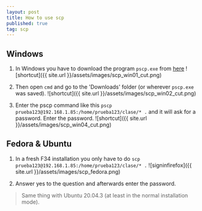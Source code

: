 ```yaml
---
layout: post
title: How to use scp
published: true
tag: scp
---
```


## Windows 

1. In Windows you have to download the program `pscp.exe` from [here](https://www.chiark.greenend.org.uk/~sgtatham/putty/latest.html)
![shortcut]({{ site.url }}/assets/images/scp_win01_cut.png)

2. Then open `cmd` and go to the 'Downloads' folder (or wherever `pscp.exe` was saved).
![shortcut]({{ site.url }}/assets/images/scp_win02_cut.png)

3. Enter the pscp command like this `pscp prueba123@192.168.1.85:/home/prueba123/clase/* .` and it will ask for a password. Enter the password.
![shortcut]({{ site.url }}/assets/images/scp_win04_cut.png)


## Fedora & Ubuntu
1. In a fresh F34 installation you only have to do `scp prueba123@192.168.1.85:/home/prueba123/clase/* .`
![signinfirefox]({{ site.url }}/assets/images/scp_fedora.png)

2. Answer yes to the question and afterwards enter the password.
> Same thing with Ubuntu 20.04.3 (at least in the normal installation mode). 
